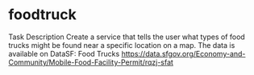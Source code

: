 # foodtruck

Task Description
Create a service that tells the user what types of food trucks might be found near a specific location on a map.
The data is available on DataSF: Food Trucks
https://data.sfgov.org/Economy-and-Community/Mobile-Food-Facility-Permit/rqzj-sfat

